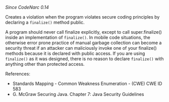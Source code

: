 
*Since CodeNarc 0.14*

Creates a violation when the program violates secure coding principles by declaring a `finalize()` method public.

A program should never call finalize explicitly, except to call super.finalize() inside an implementation of `finalize()`.
In mobile code situations, the otherwise error prone practice of manual garbage collection can become a security threat
if an attacker can maliciously invoke one of your finalize() methods because it is declared with public access. If
you are using `finalize()` as it was designed, there is no reason to declare `finalize()` with anything other than protected
access.

References:
  * Standards Mapping - Common Weakness Enumeration - (CWE) CWE ID 583
  * G. McGraw Securing Java. Chapter 7: Java Security Guidelines

